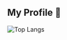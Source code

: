 ## My Profile 👋
<!-- ![LeetCode Stats](https://leetcard.jacoblin.cool/s555522?ext=heatmap) -->
![Top Langs](https://github-readme-stats.vercel.app/api/top-langs/?username=your-username&layout=compact)
<!--
**DavidHePing/DavidHePing** is a ✨ _special_ ✨ repository because its `README.md` (this file) appears on your GitHub profile.

Here are some ideas to get you started:

- 🔭 I’m currently working on ...
- 🌱 I’m currently learning ...
- 👯 I’m looking to collaborate on ...
- 🤔 I’m looking for help with ...
- 💬 Ask me about ...
- 📫 How to reach me: ...
- 😄 Pronouns: ...
- ⚡ Fun fact: ...
-->
